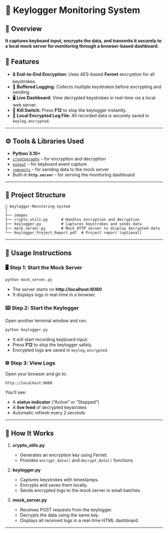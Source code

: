 # 🔐 Keylogger Monitoring System

## 📘 Overview
**It captures keyboard input, encrypts the data, and transmits it securely to a local mock server for monitoring through a browser-based dashboard.**


## 🧠 Features
- 🔒 **End-to-End Encryption:** Uses AES-based **Fernet** encryption for all keystrokes.  
- 🧾 **Buffered Logging:** Collects multiple keystrokes before encrypting and sending.  
- 🖥️ **Live Dashboard:** View decrypted keystrokes in real-time via a local web server.  
- 🛑 **Kill Switch:** Press **F12** to stop the keylogger instantly.  
- 💾 **Local Encrypted Log File:** All recorded data is securely saved in `keylog.encrypted`.

---

## ⚙️ Tools & Libraries Used
- **Python 3.10+**
- [`cryptography`](https://pypi.org/project/cryptography/) – for encryption and decryption  
- [`pynput`](https://pypi.org/project/pynput/) – for keyboard event capture  
- [`requests`](https://pypi.org/project/requests/) – for sending data to the mock server  
- Built-in **`http.server`** – for serving the monitoring dashboard  

---

## 🧩 Project Structure
```
📁 Keylogger-Monitoring-System
│
├── images
├── crypto_utils.py      # Handles encryption and decryption
├── keylogger.py         # Captures keystrokes and sends data
├── mock_server.py       # Mock HTTP server to display decrypted data
└── Keylogger_Project_Report.pdf  # Project report (optional)
```


---

## 🚀 Usage Instructions

### 🖥️ Step 1: Start the Mock Server
```bash
python mock_server.py
```
- The server starts on **http://localhost:8080**
- It displays logs in real-time in a browser.

### ⌨️ Step 2: Start the Keylogger
Open another terminal window and run:
```bash
python keylogger.py
```

- It will start recording keyboard input.
- Press **F12** to stop the keylogger safely.
- Encrypted logs are saved in `keylog.encrypted`.

### 🌐 Step 3: View Logs
Open your browser and go to:
```
http://localhost:8080
```
You’ll see:
- A **status indicator** (“Active” or “Stopped”)
- A **live feed** of decrypted keystrokes
- Automatic refresh every 2 seconds

---

## 🧰 How It Works

1. **crypto_utils.py**
   - Generates an encryption key using Fernet.
   - Provides `encrypt_data()` and `decrypt_data()` functions.

2. **keylogger.py**
   - Captures keystrokes with timestamps.
   - Encrypts and saves them locally.
   - Sends encrypted logs to the mock server in small batches.

3. **mock_server.py**
   - Receives POST requests from the keylogger.
   - Decrypts the data using the same key.
   - Displays all received logs in a real-time HTML dashboard.

---
